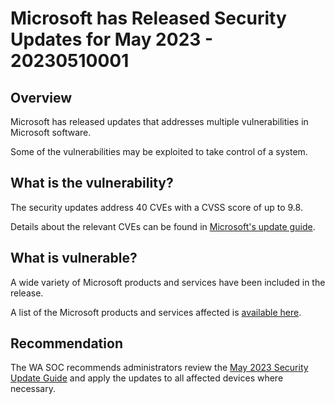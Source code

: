 # Microsoft has Released Security Updates for May 2023 - 20230510001

## Overview

Microsoft has released updates that addresses multiple vulnerabilities in Microsoft software.

Some of the vulnerabilities may be exploited to take control of a system.

## What is the vulnerability?

The security updates address 40 CVEs with a CVSS score of up to 9.8.

Details about the relevant CVEs can be found in [Microsoft's update guide](https://msrc.microsoft.com/update-guide/releaseNote/2023-May).

## What is vulnerable?

A wide variety of Microsoft products and services have been included in the release.

A list of the Microsoft products and services affected is [available here](https://msrc.microsoft.com/update-guide/releaseNote/2023-May).

## Recommendation

The WA SOC recommends administrators review the [May 2023 Security Update Guide](https://msrc.microsoft.com/update-guide/releaseNote/2023-May) and apply the updates to all affected devices where necessary.
